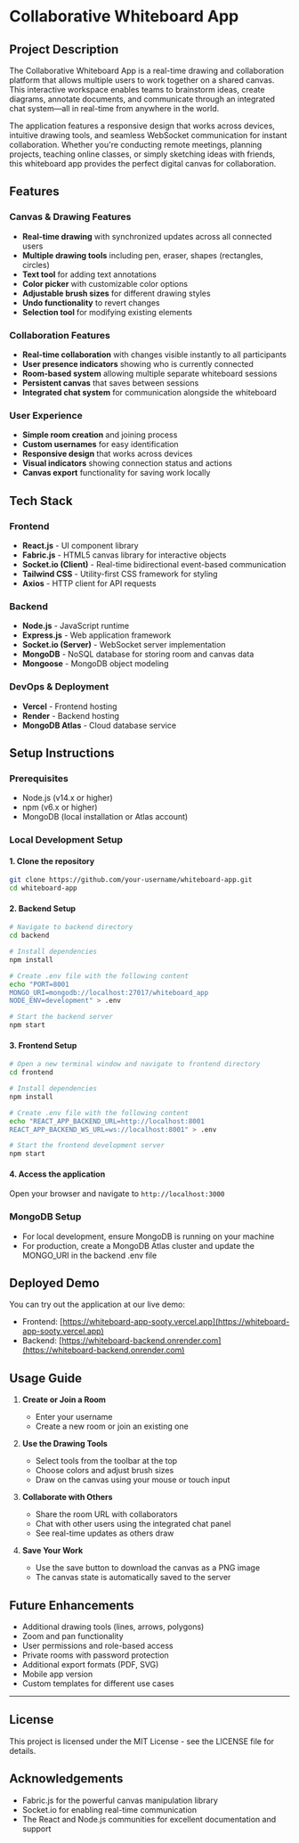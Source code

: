 # Collaborative Whiteboard App

## Project Description

The Collaborative Whiteboard App is a real-time drawing and collaboration platform that allows multiple users to work together on a shared canvas. This interactive workspace enables teams to brainstorm ideas, create diagrams, annotate documents, and communicate through an integrated chat system—all in real-time from anywhere in the world.

The application features a responsive design that works across devices, intuitive drawing tools, and seamless WebSocket communication for instant collaboration. Whether you're conducting remote meetings, planning projects, teaching online classes, or simply sketching ideas with friends, this whiteboard app provides the perfect digital canvas for collaboration.

## Features

### Canvas & Drawing Features
- **Real-time drawing** with synchronized updates across all connected users
- **Multiple drawing tools** including pen, eraser, shapes (rectangles, circles)
- **Text tool** for adding text annotations
- **Color picker** with customizable color options
- **Adjustable brush sizes** for different drawing styles
- **Undo functionality** to revert changes
- **Selection tool** for modifying existing elements

### Collaboration Features
- **Real-time collaboration** with changes visible instantly to all participants
- **User presence indicators** showing who is currently connected
- **Room-based system** allowing multiple separate whiteboard sessions
- **Persistent canvas** that saves between sessions
- **Integrated chat system** for communication alongside the whiteboard

### User Experience
- **Simple room creation** and joining process
- **Custom usernames** for easy identification
- **Responsive design** that works across devices
- **Visual indicators** showing connection status and actions
- **Canvas export** functionality for saving work locally

## Tech Stack

### Frontend
- **React.js** - UI component library
- **Fabric.js** - HTML5 canvas library for interactive objects
- **Socket.io (Client)** - Real-time bidirectional event-based communication
- **Tailwind CSS** - Utility-first CSS framework for styling
- **Axios** - HTTP client for API requests

### Backend
- **Node.js** - JavaScript runtime
- **Express.js** - Web application framework
- **Socket.io (Server)** - WebSocket server implementation
- **MongoDB** - NoSQL database for storing room and canvas data
- **Mongoose** - MongoDB object modeling

### DevOps & Deployment
- **Vercel** - Frontend hosting
- **Render** - Backend hosting
- **MongoDB Atlas** - Cloud database service

## Setup Instructions

### Prerequisites
- Node.js (v14.x or higher)
- npm (v6.x or higher)
- MongoDB (local installation or Atlas account)

### Local Development Setup

#### 1. Clone the repository
```bash
git clone https://github.com/your-username/whiteboard-app.git
cd whiteboard-app
```

#### 2. Backend Setup
```bash
# Navigate to backend directory
cd backend

# Install dependencies
npm install

# Create .env file with the following content
echo "PORT=8001
MONGO_URI=mongodb://localhost:27017/whiteboard_app
NODE_ENV=development" > .env

# Start the backend server
npm start
```

#### 3. Frontend Setup
```bash
# Open a new terminal window and navigate to frontend directory
cd frontend

# Install dependencies
npm install

# Create .env file with the following content
echo "REACT_APP_BACKEND_URL=http://localhost:8001
REACT_APP_BACKEND_WS_URL=ws://localhost:8001" > .env

# Start the frontend development server
npm start
```

#### 4. Access the application
Open your browser and navigate to `http://localhost:3000`

### MongoDB Setup
- For local development, ensure MongoDB is running on your machine
- For production, create a MongoDB Atlas cluster and update the MONGO_URI in the backend .env file

## Deployed Demo

You can try out the application at our live demo:
- Frontend: [https://whiteboard-app-sooty.vercel.app](https://whiteboard-app-sooty.vercel.app)
- Backend: [https://whiteboard-backend.onrender.com](https://whiteboard-backend.onrender.com)

## Usage Guide

1. **Create or Join a Room**
   - Enter your username
   - Create a new room or join an existing one

2. **Use the Drawing Tools**
   - Select tools from the toolbar at the top
   - Choose colors and adjust brush sizes
   - Draw on the canvas using your mouse or touch input

3. **Collaborate with Others**
   - Share the room URL with collaborators
   - Chat with other users using the integrated chat panel
   - See real-time updates as others draw

4. **Save Your Work**
   - Use the save button to download the canvas as a PNG image
   - The canvas state is automatically saved to the server

## Future Enhancements

- Additional drawing tools (lines, arrows, polygons)
- Zoom and pan functionality
- User permissions and role-based access
- Private rooms with password protection
- Additional export formats (PDF, SVG)
- Mobile app version
- Custom templates for different use cases

---

## License

This project is licensed under the MIT License - see the LICENSE file for details.

## Acknowledgements

- Fabric.js for the powerful canvas manipulation library
- Socket.io for enabling real-time communication
- The React and Node.js communities for excellent documentation and support
